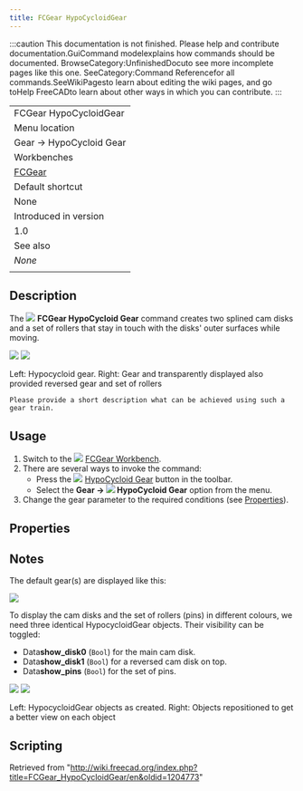 ```yaml
---
title: FCGear HypoCycloidGear
---
```


:::caution
This documentation is not finished. Please help and contribute documentation.GuiCommand modelexplains how commands should be documented. BrowseCategory:UnfinishedDocuto see more incomplete pages like this one. SeeCategory:Command Referencefor all commands.SeeWikiPagesto learn about editing the wiki pages, and go toHelp FreeCADto learn about other ways in which you can contribute.
:::

|                                                |
| ---------------------------------------------- |
| FCGear HypoCycloidGear                         |
| Menu location                                  |
| Gear → HypoCycloid Gear                        |
| Workbenches                                    |
| [FCGear](/FCGear_Workbench "FCGear Workbench") |
| Default shortcut                               |
| None                                           |
| Introduced in version                          |
| 1.0                                            |
| See also                                       |
| _None_                                         |
|                                                |

## Description

The ![](/images/FCGear_HypoCycloidGear.svg) **FCGear HypoCycloid Gear** command creates two splined cam disks and a set of rollers that stay in touch with the disks' outer surfaces while moving.

![](/images/FCGear_FCGear_HypoCycloidGear-04.png) ![](/images/FCGear_FCGear_HypoCycloidGear-05.png)

Left: Hypocycloid gear. Right: Gear and transparently displayed also provided reversed gear and set of rollers

```
Please provide a short description what can be achieved using such a gear train.

```

## Usage

1. Switch to the ![](/images/FCGear_workbench_icon.svg) [FCGear Workbench](/FCGear_Workbench "FCGear Workbench").
2. There are several ways to invoke the command:
   - Press the ![](/images/FCGear_HypoCycloidGear.svg) [HypoCycloid Gear](/FCGear_HypoCycloidGear "FCGear HypoCycloidGear") button in the toolbar.
   - Select the **Gear → ![](/images/FCGear_HypoCycloidGear.svg) HypoCycloid Gear** option from the menu.
3. Change the gear parameter to the required conditions (see [Properties](#Properties)).

## Properties

## Notes

The default gear(s) are displayed like this:

![](/images/FCGear_FCGear_HypoCycloidGear-01.png)

To display the cam disks and the set of rollers (pins) in different colours, we need three identical HypocycloidGear objects. Their visibility can be toggled:

- Data**show_disk0** (`Bool`) for the main cam disk.
- Data**show_disk1** (`Bool`) for a reversed cam disk on top.
- Data**show_pins** (`Bool`) for the set of pins.

![](/images/FCGear_FCGear_HypoCycloidGear-02.png) ![](/images/FCGear_FCGear_HypoCycloidGear-03.png)

Left: HypocycloidGear objects as created. Right: Objects repositioned to get a better view on each object

## Scripting

Retrieved from "<http://wiki.freecad.org/index.php?title=FCGear_HypoCycloidGear/en&oldid=1204773>"
